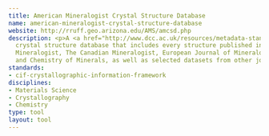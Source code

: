 ```yaml
---
title: American Mineralogist Crystal Structure Database
name: american-mineralogist-crystal-structure-database
website: http://rruff.geo.arizona.edu/AMS/amcsd.php
description: <p>A <a href="http://www.dcc.ac.uk/resources/metadata-standards/cif-crystallographic-information-framework">CIF</a>
  crystal structure database that includes every structure published in the American
  Mineralogist, The Canadian Mineralogist, European Journal of Mineralogy and Physics
  and Chemistry of Minerals, as well as selected datasets from other journals.</p>
standards:
- cif-crystallographic-information-framework
disciplines:
- Materials Science
- Crystallography
- Chemistry
type: tool
layout: tool
---
```


